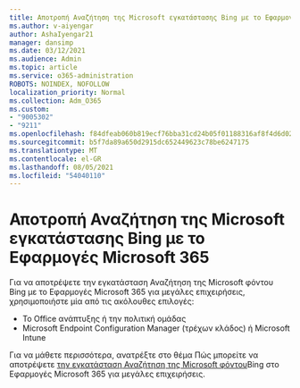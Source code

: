 ```yaml
---
title: Αποτροπή Αναζήτηση της Microsoft εγκατάστασης Bing με το Εφαρμογές Microsoft 365
ms.author: v-aiyengar
author: AshaIyengar21
manager: dansimp
ms.date: 03/12/2021
ms.audience: Admin
ms.topic: article
ms.service: o365-administration
ROBOTS: NOINDEX, NOFOLLOW
localization_priority: Normal
ms.collection: Adm_O365
ms.custom:
- "9005302"
- "9211"
ms.openlocfilehash: f84dfeab060b819ecf76bba31cd24b05f01188316af8f4d6d02e205f8dd18b97
ms.sourcegitcommit: b5f7da89a650d2915dc652449623c78be6247175
ms.translationtype: MT
ms.contentlocale: el-GR
ms.lasthandoff: 08/05/2021
ms.locfileid: "54040110"
---
```

# <a name="prevent-microsoft-search-in-bing-from-installing-with-microsoft-365-apps"></a>Αποτροπή Αναζήτηση της Microsoft εγκατάστασης Bing με το Εφαρμογές Microsoft 365

Για να αποτρέψετε την εγκατάσταση Αναζήτηση της Microsoft φόντου Bing με το Εφαρμογές Microsoft 365 για μεγάλες επιχειρήσεις, χρησιμοποιήστε μία από τις ακόλουθες επιλογές:

- Το Office ανάπτυξης ή την πολιτική ομάδας
- Microsoft Endpoint Configuration Manager (τρέχων κλάδος) ή Microsoft Intune

Για να μάθετε περισσότερα, ανατρέξτε στο θέμα Πώς μπορείτε να αποτρέψετε [την εγκατάσταση Αναζήτηση της Microsoft φόντου](https://go.microsoft.com/fwlink/?linkid=2151946)Bing στο Εφαρμογές Microsoft 365 για μεγάλες επιχειρήσεις.
